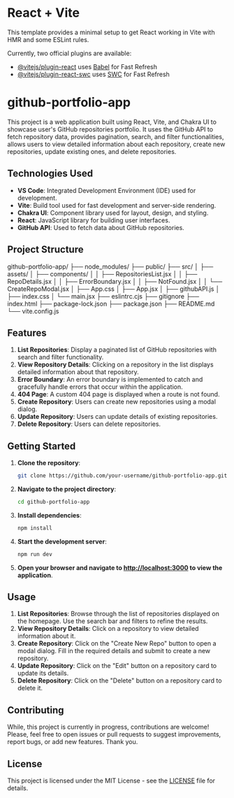 
# React + Vite

This template provides a minimal setup to get React working in Vite with HMR and some ESLint rules.

Currently, two official plugins are available:

- [@vitejs/plugin-react](https://github.com/vitejs/vite-plugin-react/blob/main/packages/plugin-react/README.md) uses [Babel](https://babeljs.io/) for Fast Refresh
- [@vitejs/plugin-react-swc](https://github.com/vitejs/vite-plugin-react-swc) uses [SWC](https://swc.rs/) for Fast Refresh

# github-portfolio-app

This project is a web application built using React, Vite, and Chakra UI to showcase user's GitHub repositories portfolio. It uses the GitHub API to fetch repository data, provides pagination, search, and filter functionalities, allows users to view detailed information about each repository, create new repositories, update existing ones, and delete repositories.

## Technologies Used

- **VS Code**: Integrated Development Environment (IDE) used for development.
- **Vite**: Build tool used for fast development and server-side rendering.
- **Chakra UI**: Component library used for layout, design, and styling.
- **React**: JavaScript library for building user interfaces.
- **GitHub API**: Used to fetch data about GitHub repositories.

## Project Structure

github-portfolio-app/
├── node_modules/
├── public/
├── src/
│   ├── assets/
│   ├── components/
│   │   ├── RepositoriesList.jsx
│   │   ├── RepoDetails.jsx
│   │   ├── ErrorBoundary.jsx
│   │   ├── NotFound.jsx
│   │   └── CreateRepoModal.jsx
│   ├── App.css
│   ├── App.jsx
│   ├── githubAPI.js
│   ├── index.css
│   └── main.jsx
├── eslintrc.cjs
├── gitignore
├── index.html
├── package-lock.json
├── package.json
├── README.md
└── vite.config.js


## Features

1. **List Repositories**: Display a paginated list of GitHub repositories with search and filter functionality.
2. **View Repository Details**: Clicking on a repository in the list displays detailed information about that repository.
3. **Error Boundary**: An error boundary is implemented to catch and gracefully handle errors that occur within the application.
4. **404 Page**: A custom 404 page is displayed when a route is not found.
5. **Create Repository**: Users can create new repositories using a modal dialog.
6. **Update Repository**: Users can update details of existing repositories.
7. **Delete Repository**: Users can delete repositories.

## Getting Started

1. **Clone the repository**:

    ```bash
    git clone https://github.com/your-username/github-portfolio-app.git
    ```

2. **Navigate to the project directory**:

    ```bash
    cd github-portfolio-app
    ```

3. **Install dependencies**:

    ```bash
    npm install
    ```

4. **Start the development server**:

    ```bash
    npm run dev
    ```

5. **Open your browser and navigate to [http://localhost:3000](http://localhost:3000) to view the application**.

## Usage

1. **List Repositories**: Browse through the list of repositories displayed on the homepage. Use the search bar and filters to refine the results.
2. **View Repository Details**: Click on a repository to view detailed information about it.
3. **Create Repository**: Click on the "Create New Repo" button to open a modal dialog. Fill in the required details and submit to create a new repository.
4. **Update Repository**: Click on the "Edit" button on a repository card to update its details.
5. **Delete Repository**: Click on the "Delete" button on a repository card to delete it.

## Contributing

While, this project is currently in progress, contributions are welcome! 
Please, feel free to open issues or pull requests to suggest improvements, report bugs, or add new features.
Thank you.

## License

This project is licensed under the MIT License - see the [LICENSE](LICENSE) file for details.


